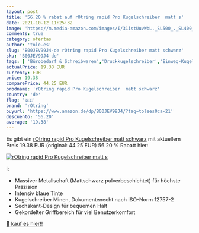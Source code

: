```yaml
---
layout: post
title: '56.20 % rabat auf rOtring rapid Pro Kugelschreiber  matt s'
date: 2021-10-12 11:25:32
image: 'https://m.media-amazon.com/images/I/31istUuvWbL._SL500_._SL400_.jpg'
comments: true
category: ofertas
author: 'tole.es'
slug: 'B00JEV99J4-de rOtring rapid Pro Kugelschreiber matt schwarz'
sku: 'B00JEV99J4-de'
tags: [ 'Bürobedarf & Schreibwaren','Druckkugelschreiber','Einweg-Kugelschreiber','Füllfederhalter & Kugelschreiber','Schreibwaren','rotring', ]
actualPrice: 19.38 EUR
currency: EUR
price: 19.38
comparePrice: 44.25 EUR
prodname: 'rOtring rapid Pro Kugelschreiber  matt schwarz'
country: 'de'
flag: '🇩🇪'
brand: 'rOtring'
buyurl: 'https://www.amazon.de/dp/B00JEV99J4/?tag=tolees0ca-21'
descuento: '56.20'
average: '19.38'
---
```


Es gibt ein [rOtring rapid Pro Kugelschreiber  matt schwarz](https://www.amazon.de/dp/B00JEV99J4/?tag=tolees0ca-21) mit aktuellem Preis 19.38 EUR (original: 44.25 EUR) 56.20 % Rabatt hier:

[![rOtring rapid Pro Kugelschreiber  matt s](https://m.media-amazon.com/images/I/31istUuvWbL._SL500_._SL400_.jpg)](https://www.amazon.de/dp/B00JEV99J4/?tag=tolees0ca-21)

ℹ️:

- Massiver Metallschaft (Mattschwarz pulverbeschichtet) für höchste Präzision
- Intensiv blaue Tinte
- Kugelschreiber Minen, Dokumentenecht nach ISO-Norm 12757-2
- Sechskant-Design für bequemen Halt
- Gekordelter Griffbereich für viel Benutzerkomfort

[🛒 kauf es hier!!](https://www.amazon.de/dp/B00JEV99J4/?tag=tolees0ca-21)
